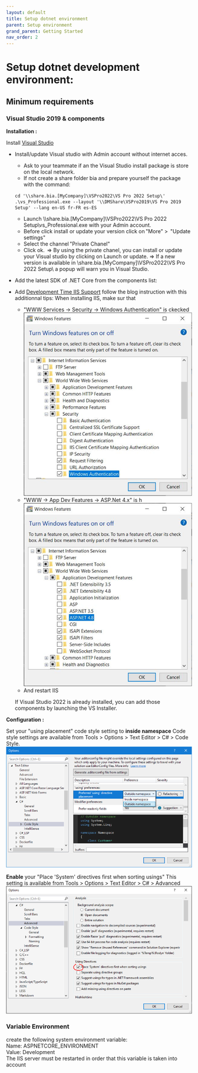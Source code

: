 ```yaml
---
layout: default
title: Setup dotnet environment
parent: Setup environment
grand_parent: Getting Started
nav_order: 2
---
```


# Setup dotnet development environment:

## Minimum requirements

### Visual Studio 2019 & components
**Installation :**

Install [Visual Studio](https://visualstudio.microsoft.com/fr/vs/) 

- Install/update Visual studio with Admin account without internet acces.
  * Ask to your teammate if an the Visual Studio install package is store on the local network.
  * If not create a share folder bia and prepare yourself the package with the command:
  ```
  cd '\\share.bia.[MyCompany]\VSPro2022\VS Pro 2022 Setup\'
  .\vs_Professional.exe --layout '\\DMShare\VSPro2019\VS Pro 2019 Setup' --lang en-US fr-FR es-ES
  ```
  * Launch \\\\share.bia.[MyCompany]\VSPro2022\VS Pro 2022 Setup\vs_Professional.exe with your Admin account. 
  * Before click install or update your version click on "More" >  "Update settings" 
  * Select the channel "Private Chanel" 
  * Click ok.  
  => By using the private chanel, you can install or update your Visual studio by clicking on Launch or update. 
  => If a new version is available in \\share.bia.[MyCompany]\VSPro2022\VS Pro 2022 Setup\ a popup will warn you in Visual Studio. 

- Add the latest SDK of .NET Core from the components list:
- Add [Development Time IIS Support](https://devblogs.microsoft.com/aspnet/development-time-iis-support-for-asp-net-core-applications/) follow the blog instruction with this additionnal tips: 
  When installing IIS, make sur that 
  * "WWW Services -> Security -> Windows Authentication" is ckecked 
  ![IIS Windows Authentication](../../Images/IISWindowsAuthent.jpg)
  * "WWW  -> App Dev Features -> ASP.Net 4.x" is h
  ![IIS ASP Net](../../Images/IISASPNET.JPG)
  * And restart IIS
  
  If Visual Studio 2022 is already installed, you can add those components by launching the VS Installer.

**Configuration :**

Set your "using placement" code style setting to **inside namespace**
Code style settings are available from Tools > Options > Text Editor > C# > Code Style.
![Code style settings](../../Images/CodeStyleSetting.png)

**Enable** your "Place 'System' directives first when sorting usings"
This setting is available from Tools > Options > Text Editor > C# > Advanced 
![Code style settings](../../Images/SystemUsing.png)

### Variable Environment
create the following system environment variable:  
Name: ASPNETCORE_ENVIRONMENT  
Value: Development  
The IIS server must be restarted in order that this variable is taken into account



